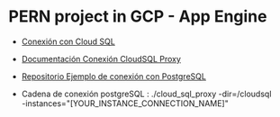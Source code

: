 # PERN project in GCP - App Engine 

- [Conexión con Cloud SQL](https://cloud.google.com/sql/docs/postgres/connect-app-engine-standard?hl=es-419#public-ip-default_1)
- [Documentación Conexión CloudSQL Proxy ](https://cloud.google.com/sql/docs/postgres/connect-app-engine-standard?hl=es-419#public-ip-default_1)
- [Repositorio Ejemplo de conexión con PostgreSQL](https://github.com/GoogleCloudPlatform/nodejs-docs-samples/blob/master/cloud-sql/postgres/knex/server.js)


- Cadena de conexión postgreSQL : ./cloud_sql_proxy -dir=/cloudsql \
                  -instances="[YOUR_INSTANCE_CONNECTION_NAME]"

